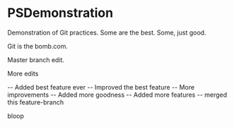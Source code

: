 PSDemonstration
===============

Demonstration of Git practices.  Some are the best.  Some, just good.

Git is the bomb.com.

Master branch edit.

More edits

-- Added best feature ever
-- Improved the best feature
-- More improvements
-- Added more goodness
-- Added more features
-- merged this feature-branch


bloop